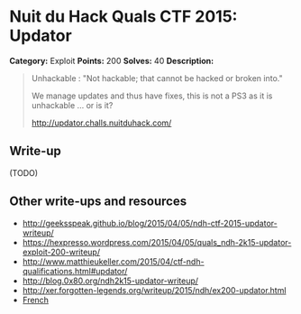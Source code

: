 # Nuit du Hack Quals CTF 2015: Updator

**Category:** Exploit
**Points:** 200
**Solves:** 40
**Description:** 

> Unhackable : "Not hackable; that cannot be hacked or broken into."
> 
> We manage updates and thus have fixes, this is not a PS3 as it is unhackable ... or is it?
> 
> <http://updator.challs.nuitduhack.com/>

## Write-up

(TODO)

## Other write-ups and resources

* <http://geeksspeak.github.io/blog/2015/04/05/ndh-ctf-2015-updator-writeup/>
* <https://hexpresso.wordpress.com/2015/04/05/quals_ndh-2k15-updator-exploit-200-writeup/>
* <http://www.matthieukeller.com/2015/04/ctf-ndh-qualifications.html#updator/>
* <http://blog.0x80.org/ndh2k15-updator-writeup/>
* <http://xer.forgotten-legends.org/writeup/2015/ndh/ex200-updator.html>
* [French](http://wiki.zenk-security.com/doku.php?id=ndhquals2015:updator/)
